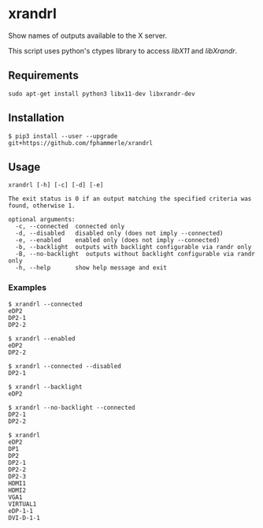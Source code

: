 # xrandrl

Show names of outputs available to the X server.

This script uses python's ctypes library to access *libX11* and *libXrandr*.

## Requirements

```{sh}
sudo apt-get install python3 libx11-dev libxrandr-dev
```

## Installation

```{sh}
$ pip3 install --user --upgrade git+https://github.com/fphammerle/xrandrl
```

## Usage

```
xrandrl [-h] [-c] [-d] [-e]

The exit status is 0 if an output matching the specified criteria was found, otherwise 1.

optional arguments:
  -c, --connected  connected only
  -d, --disabled   disabled only (does not imply --connected)
  -e, --enabled    enabled only (does not imply --connected)
  -b, --backlight  outputs with backlight configurable via randr only
  -B, --no-backlight  outputs without backlight configurable via randr only
  -h, --help       show help message and exit
```

### Examples

```{sh}
$ xrandrl --connected
eDP2
DP2-1
DP2-2

$ xrandrl --enabled
eDP2
DP2-2

$ xrandrl --connected --disabled
DP2-1

$ xrandrl --backlight
eDP2

$ xrandrl --no-backlight --connected
DP2-1
DP2-2

$ xrandrl
eDP2
DP1
DP2
DP2-1
DP2-2
DP2-3
HDMI1
HDMI2
VGA1
VIRTUAL1
eDP-1-1
DVI-D-1-1
```
